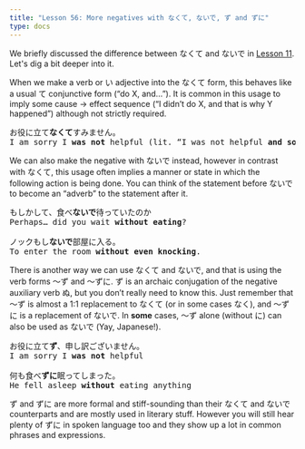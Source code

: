 ```yaml
---
title: "Lesson 56: More negatives with なくて, ないで, ず and ずに"
type: docs
---
```



We briefly discussed the difference between なくて and ないで in [Lesson 11](../../Section1/Part1/Lesson11.md). Let's dig a bit deeper into it.

When we make a verb or い adjective into the なくて form, this behaves like a usual て conjunctive form (“do X, and…”). It is common in this usage to imply some cause \-\> effect sequence (“I didn’t do X, and that is why Y happened”) although not strictly required. 

<pre>
お役に立て<b>なくて</b>すみません。  
I am sorry I <b>was not</b> helpful (lit. “I was not helpful <b>and so</b> I am sorry”)
</pre>

We can also make the negative with ないで instead, however in contrast with なくて, this usage often implies a manner or state in which the following action is being done. You can think of the statement before ないで to become an “adverb” to the statement after it.

<pre>
もしかして、食べ<b>ないで</b>待っていたのか
Perhaps… did you wait <b>without eating</b>?

ノックもし<b>ないで</b>部屋に入る。
To enter the room <b>without even knocking</b>.
</pre>

There is another way we can use なくて and ないで, and that is using the verb forms 〜ず and 〜ずに. ず is an archaic conjugation of the negative auxiliary verb ぬ, but you don’t really need to know this. Just remember that 〜ず is almost a 1:1 replacement to なくて (or in some cases なく), and 〜ずに is a replacement of ないで. In **some** cases, 〜ず alone (without に) can also be used as ないで (Yay, Japanese!).

<pre>
お役に立て<b>ず</b>、申し訳ございません。
I am sorry I <b>was not</b> helpful

何も食べ<b>ずに</b>眠ってしまった。
He fell asleep <b>without</b> eating anything
</pre>

ず and ずに are more formal and stiff-sounding than their なくて and ないで counterparts and are mostly used in literary stuff. However you will still hear plenty of ずに in spoken language too and they show up a lot in common phrases and expressions.